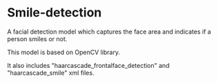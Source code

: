 # Smile-detection

A facial detection model which captures the face area and indicates if a person smiles or not.

This model is based on OpenCV library.

It also includes "haarcascade_frontalface_detection" and "haarcascade_smile" xml files.

